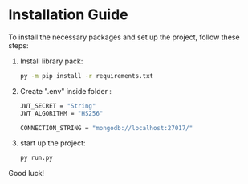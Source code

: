 # Installation Guide

To install the necessary packages and set up the project, follow these steps:

1. Install library pack:
    ```sh
    py -m pip install -r requirements.txt
    ```
2. Create ".env" inside folder :
    ```sh
    JWT_SECRET = "String"
    JWT_ALGORITHM = "HS256"

    CONNECTION_STRING = "mongodb://localhost:27017/"
    ```

3. start up the project:
    ```sh
    py run.py
    ```

Good luck!


